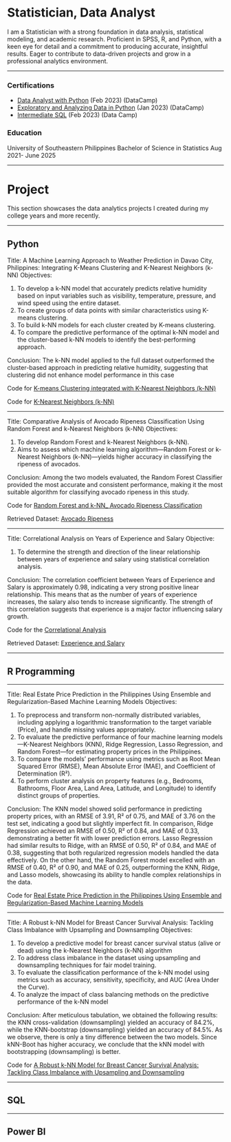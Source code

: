 # Statistician, Data Analyst
I am a Statistician with a strong foundation in data analysis, statistical modeling, and academic research. Proficient in SPSS, R, and Python, with a keen eye for detail and a commitment to producing accurate, insightful results. Eager to contribute to data-driven projects and grow in a professional analytics environment.

***
### Certifications
- [Data Analyst with Python](https://www.datacamp.com/completed/statement-of-accomplishment/track/0032ef127802f764309cbb2276441094a5d9abb3) (Feb 2023) (DataCamp)
- [Exploratory and Analyzing Data in Python](https://www.datacamp.com/completed/statement-of-accomplishment/course/4c87b644e8de0190fb1b97155afe178aa9698fe6) (Jan 2023) (DataCamp)
- [Intermediate SQL](https://www.datacamp.com/completed/statement-of-accomplishment/course/d2ec6fb4e01e4b0f9ddaf97cf4ac608d7e206fa5) (Feb 2023) (Data Camp)


### Education
University of Southeastern Philippines
Bachelor of Science in Statistics Aug 2021- June 2025

***
# Project
This section showcases the data analytics projects I created during my college years and more recently.

***

## Python
Title:
A Machine Learning Approach to Weather Prediction in Davao City, Philippines: Integrating K-Means Clustering and K-Nearest Neighbors (k-NN)
Objectives:
  1.	To develop a k-NN model that accurately predicts relative humidity based on input variables such as visibility, temperature, pressure, and wind speed using the entire dataset.
  2.	To create groups of data points with similar characteristics using K-means clustering.
  3.	To build k-NN models for each cluster created by K-means clustering.
  4.	To compare the predictive performance of the optimal k-NN model and the cluster-based k-NN models to identify the best-performing approach.

Conclusion:
The k-NN model applied to the full dataset outperformed the cluster-based approach in predicting relative humidity, suggesting that clustering did not enhance model performance in this case

Code for [K-means Clustering integrated with K-Nearest Neighbors (k-NN)](https://github.com/MorganRvz/Projects/blob/main/Clustering_withKnn.ipynb)

Code for [K-Nearest Neighbors (k-NN)](https://github.com/MorganRvz/Projects/blob/main/Knn.ipynb)

***
Title:
Comparative Analysis of Avocado Ripeness Classification Using Random Forest and k-Nearest Neighbors (k-NN)
Objectives:
  1. To develop Random Forest and k-Nearest Neighbors (k-NN).
  2. Aims to assess which machine learning algorithm—Random Forest or k-Nearest Neighbors (k-NN)—yields higher accuracy in classifying the ripeness of avocados.

Conclusion: Among the two models evaluated, the Random Forest Classifier provided the most accurate and consistent performance, making it the most suitable algorithm for classifying avocado ripeness in this study.

Code for [Random Forest and k-NN_ Avocado Ripeness Classification](https://github.com/MorganRvz/Projects/blob/main/Random_Forest_and_k-NN_%20Avocado_Ripesness_Classification.ipynb)

Retrieved Dataset: [Avocado Ripeness](https://www.kaggle.com/datasets/amldvvs/avocado-ripeness-classification-dataset)

***
Title: Correlational Analysis on Years of Experience and Salary
Objective:
  1. To determine the strength and direction of the linear relationship between years of experience and salary using statistical correlation analysis.

Conclusion: The correlation coefficient between Years of Experience and Salary is approximately 0.98, indicating a very strong positive linear relationship.
This means that as the number of years of experience increases, the salary also tends to increase significantly. 
The strength of this correlation suggests that experience is a major factor influencing salary growth.


Code for the [Correlational Analysis](https://github.com/MorganRvz/Projects/blob/main/Correlational_Analysis_YearsExperience_Salary.ipynb)


Retrieved Dataset: [Experience and Salary](https://www.kaggle.com/datasets/atharvadarpude/experience-salary-dataset-for-linear-regression)

***
## R Programming 

***
Title: Real Estate Price Prediction in the Philippines Using Ensemble and Regularization-Based Machine Learning Models
Objectives:
  1. To preprocess and transform non-normally distributed variables, including applying a logarithmic transformation to the target variable (Price), and handle missing values appropriately.
  2. To evaluate the predictive performance of four machine learning models—K-Nearest Neighbors (KNN), Ridge Regression, Lasso Regression, and Random Forest—for estimating property prices in the Philippines.
  3. To compare the models’ performance using metrics such as Root Mean Squared Error (RMSE), Mean Absolute Error (MAE), and Coefficient of Determination (R²).
  4. To perform cluster analysis on property features (e.g., Bedrooms, Bathrooms, Floor Area, Land Area, Latitude, and Longitude) to identify distinct groups of properties.

Conclusion:  The KNN model showed solid performance in predicting property prices, with an RMSE of 3.91, R² of 0.75, and MAE of 3.76 on the test set, indicating a good but slightly imperfect fit. In comparison, Ridge Regression achieved an RMSE of 0.50, R² of 0.84, and MAE of 0.33, demonstrating a better fit with lower prediction errors. Lasso Regression had similar results to Ridge, with an RMSE of 0.50, R² of 0.84, and MAE of 0.38, suggesting that both regularized regression models handled the data effectively. On the other hand, the Random Forest model excelled with an RMSE of 0.40, R² of 0.90, and MAE of 0.25, outperforming the KNN, Ridge, and Lasso models, showcasing its ability to handle complex relationships in the data.

Code for [Real Estate Price Prediction in the Philippines Using Ensemble and Regularization-Based Machine Learning Models](https://github.com/MorganRvz/Projects/blob/main/K-NN%2C%20LASSO%20Regression%2C%20Ridge%20Regression%20and%20Random%20Forest%20on%20House%20Prices%20in%20the%20Philippines.rmd)

***

Title: A Robust k-NN Model for Breast Cancer Survival Analysis: Tackling Class Imbalance with Upsampling and Downsampling
Objectives:
  1. To develop a predictive model for breast cancer survival status (alive or dead) using the k-Nearest Neighbors (k-NN) algorithm
  2. To address class imbalance in the dataset using upsampling and downsampling techniques for fair model training.
  3. To evaluate the classification performance of the k-NN model using metrics such as accuracy, sensitivity, specificity, and AUC (Area Under the Curve).
  4. To analyze the impact of class balancing methods on the predictive performance of the k-NN model

Conclusion: After meticulous tabulation, we obtained the following results: the KNN cross-validation (downsampling) yielded an accuracy of 84.2%, while the KNN-bootstrap (downsampling) yielded an accuracy of 84.5%. As we observe, there is only a tiny difference between the two models. Since kNN-Boot has higher accuracy, we conclude that the kNN model with bootstrapping (downsampling) is better. 


Code for [A Robust k-NN Model for Breast Cancer Survival Analysis: Tackling Class Imbalance with Upsampling and Downsampling](https://github.com/MorganRvz/Projects/blob/main/A%20Robust%20k-NN%20Model%20for%20Breast%20Cancer%20Survival%20Analysis%20Tackling%20Class%20Imbalance%20with%20Upsampling%20and%20Downsampling.Rmd)

***
## SQL
***
## Power BI
